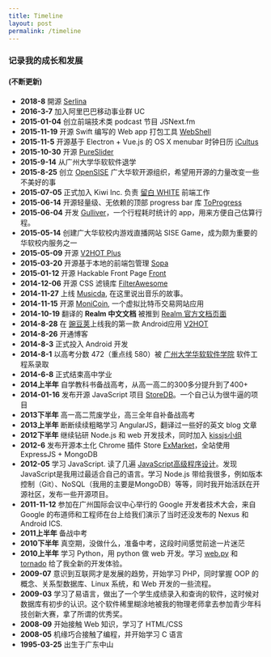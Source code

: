 ```yaml
---
title: Timeline
layout: post
permalink: /timeline
---
```


### 记录我的成长和发展

#### (不断更新)

*   **2018-8** 開源 [Serlina](https://serlina.js.org)
*   **2016-3-7** 加入阿里巴巴移动事业群 UC
*   **2015-01-04** 创立前端技术类 podcast 节目 JSNext.fm 
*   **2015-11-19** 开源 Swift 编写的 Web app 打包工具 [WebShell](http://djyde.github.io/WebShell/)
*   **2015-11-5** 开源基于 Electron + Vue.js 的 OS X menubar 时钟日历 [iCultus](https://github.com/djyde/iCultus)
*   **2015-10-30** 开源 [PureSlider](https://github.com/djyde/PureSlider/)
*   **2015-9-14** 从广州大学华软软件退学
*   **2015-8-25** 创立 [OpenSISE](https://github.com/OpenSISE) 广大华软开源组织，希望用开源的力量改变一些不美好的事
*   **2015-07-05** 正式加入 Kiwi Inc. 负责 [留白 WHITE](http://liubaiapp.com) 前端工作
*   **2015-06-14** 开源轻量级、无依赖的顶部 progress bar 库
[ToProgress](https://djyde.github.io/ToProgress)
*   **2015-06-04** 开发 [Gulliver](https://github.com/djyde/Gulliver)，一个行程耗时统计的 app，用来方便自己估算行程。
*   **2015-05-14** 创建广大华软校内游戏直播网站 SISE Game，成为颇为重要的华软校内服务之一
*   **2015-05-09** 开源 [V2HOT Plus](https://github.com/djyde/V2HOT-Plus)
*   **2015-03-20** 开源基于本地的前端包管理 [Sopa](https://github.com/djyde/sopa)
*   **2015-01-12** 开源 Hackable Front Page [Front](https://github.com/djyde/front)
*   **2014-12-06** 开源 CSS 滤镜库 [FilterAwesome](http://djyde.github.io/FilterAwesome/)
*   **2014-11-27** 上线 [Musicda](http://musicda.avosapps.com), 在这里说出音乐的故事。
*   **2014-11-15** 开源 [MoniCoin](https://github.com/djyde/MoniCoin), 一个虚拟比特币交易网站应用
*   **2014-10-19** 翻译的 **Realm 中文文档** 被推到 [Realm 官方文档页面](http://realm.io/docs/java/)
*   **2014-8-28** 在 [豌豆荚](http://www.wandoujia.com/apps/com.randy.client.v2hot)上线我的第一款 Android应用 [V2HOT](https://github.com/djyde/V2HOT)
*   **2014-8-26** 开通博客
*   **2014-8-3** 正式投入 Android 开发
*   **2014-8-1** 以高考分数 472（重点线 580）被 [广州大学华软软件学院](http://www.sise.com.cn/) 软件工程系录取
*   **2014-6-8** 正式结束高中学业
*   **2014上半年** 自学教科书备战高考，从高一高二的300多分提升到了400+
*   **2014-01-16** 发布开源 JavaScript 项目 [StoreDB](https://github.com/djyde/StoreDB/)。一个自己认为很牛逼的项目
*   **2013下半年** 高一高二荒废学业，高三全年自补备战高考
*   **2013上半年** 断断续续粗略学习 AngularJS，翻译过一些好的英文 blog 文章
*   **2012下半年** 继续钻研 Node.js 和 web 开发技术，同时加入 [kissjs小组](https://github.com/kissjs)
*   **2012-6** 发布开源本土化 Chrome 插件 Store [ExMarket](https://github.com/djyde/ExMarket)，全站使用 ExpressJS + MongoDB
*   **2012-05** 学习 JavaScript. 读了几遍 [JavaScript高级程序设计](http://book.douban.com/subject/10546125/)。发现JavaScript是我用过最适合自己的语言。学习 Node.js 带给我很多，例如版本控制（Git）、NoSQL（我用的主要是MongoDB）等等，同时我开始活跃在开源社区，发布一些开源项目。
*   **2011-11-12** 参加在广州国际会议中心举行的 Google 开发者技术大会，来自 Google 的布道师和工程师在台上给我们演示了当时还没发布的 Nexus 和 Android ICS.
*   **2011上半年** 备战中考
*   **2010下半年** 真空期，没做什么，准备中考，这段时间感觉前途一片迷茫
*   **2010上半年** 学习 Python，用 python 做 web 开发。学习 [web.py](http://webpy.org) 和 [tornado](http://www.tornadoweb.org) 给了我全新的开发体验。
*   **2009-07** 意识到互联网才是发展的趋势，开始学习 PHP，同时掌握 OOP 的概念、关系型数据库、Linux 系统，和 Web 开发的一些流程。
*   **2009-03** 学习了易语言，做出了一个学生成绩录入和查询的软件，这时候对数据库有初步的认识。这个软件稀里糊涂地被我的物理老师拿去参加青少年科技创新大赛，拿了所谓的优秀奖。
*   **2008-09** 开始接触 Web 知识，学习了 HTML/CSS
*   **2008-05** 机缘巧合接触了编程，并开始学习 C 语言
*   **1995-03-25** 出生于广东中山